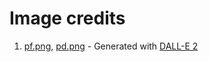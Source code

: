 # Image credits
1. [pf.png](./pf.png), [pd.png](./pd.png) - Generated with [DALL-E 2](https://openai.com/dall-e-2)
